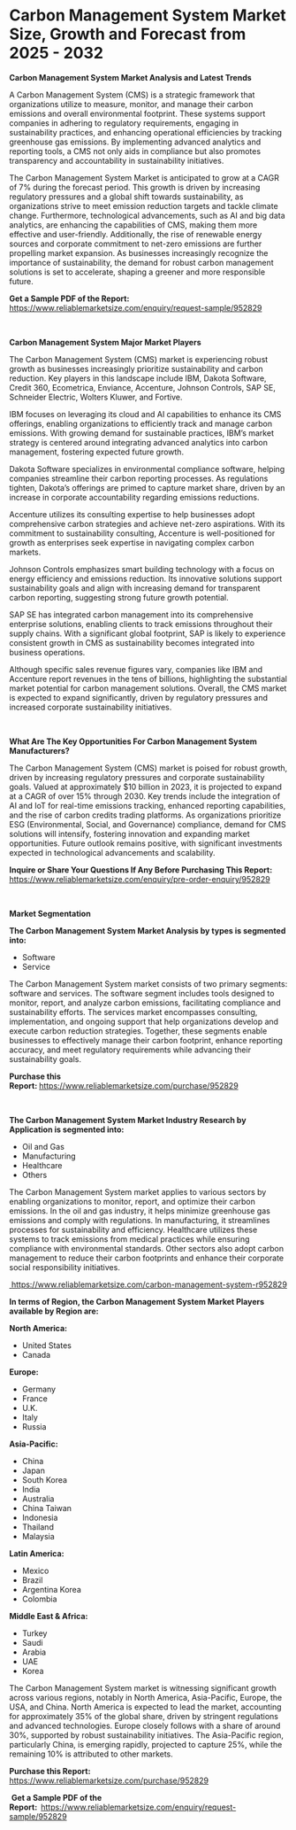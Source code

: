 <p><h1>Carbon Management System Market Size, Growth and Forecast from 2025 - 2032</h1></p><p><strong>Carbon Management System Market Analysis and Latest Trends</strong></p>
<p><p>A Carbon Management System (CMS) is a strategic framework that organizations utilize to measure, monitor, and manage their carbon emissions and overall environmental footprint. These systems support companies in adhering to regulatory requirements, engaging in sustainability practices, and enhancing operational efficiencies by tracking greenhouse gas emissions. By implementing advanced analytics and reporting tools, a CMS not only aids in compliance but also promotes transparency and accountability in sustainability initiatives.</p><p>The Carbon Management System Market is anticipated to grow at a CAGR of 7% during the forecast period. This growth is driven by increasing regulatory pressures and a global shift towards sustainability, as organizations strive to meet emission reduction targets and tackle climate change. Furthermore, technological advancements, such as AI and big data analytics, are enhancing the capabilities of CMS, making them more effective and user-friendly. Additionally, the rise of renewable energy sources and corporate commitment to net-zero emissions are further propelling market expansion. As businesses increasingly recognize the importance of sustainability, the demand for robust carbon management solutions is set to accelerate, shaping a greener and more responsible future.</p></p>
<p><strong>Get a Sample PDF of the Report:&nbsp;</strong> <a href="https://www.reliablemarketsize.com/enquiry/request-sample/952829?utm_campaign=1845&utm_medium=2&utm_source=Github&utm_content=ia&utm_term=18042025&utm_id=carbon-management-system">https://www.reliablemarketsize.com/enquiry/request-sample/952829</a></p>
<p>&nbsp;</p>
<p><strong>Carbon Management System Major Market Players</strong></p>
<p><p>The Carbon Management System (CMS) market is experiencing robust growth as businesses increasingly prioritize sustainability and carbon reduction. Key players in this landscape include IBM, Dakota Software, Credit 360, Ecometrica, Enviance, Accenture, Johnson Controls, SAP SE, Schneider Electric, Wolters Kluwer, and Fortive.</p><p>IBM focuses on leveraging its cloud and AI capabilities to enhance its CMS offerings, enabling organizations to efficiently track and manage carbon emissions. With growing demand for sustainable practices, IBM’s market strategy is centered around integrating advanced analytics into carbon management, fostering expected future growth.</p><p>Dakota Software specializes in environmental compliance software, helping companies streamline their carbon reporting processes. As regulations tighten, Dakota’s offerings are primed to capture market share, driven by an increase in corporate accountability regarding emissions reductions.</p><p>Accenture utilizes its consulting expertise to help businesses adopt comprehensive carbon strategies and achieve net-zero aspirations. With its commitment to sustainability consulting, Accenture is well-positioned for growth as enterprises seek expertise in navigating complex carbon markets.</p><p>Johnson Controls emphasizes smart building technology with a focus on energy efficiency and emissions reduction. Its innovative solutions support sustainability goals and align with increasing demand for transparent carbon reporting, suggesting strong future growth potential.</p><p>SAP SE has integrated carbon management into its comprehensive enterprise solutions, enabling clients to track emissions throughout their supply chains. With a significant global footprint, SAP is likely to experience consistent growth in CMS as sustainability becomes integrated into business operations.</p><p>Although specific sales revenue figures vary, companies like IBM and Accenture report revenues in the tens of billions, highlighting the substantial market potential for carbon management solutions. Overall, the CMS market is expected to expand significantly, driven by regulatory pressures and increased corporate sustainability initiatives.</p></p>
<p>&nbsp;</p>
<p><strong>What Are The Key Opportunities For Carbon Management System Manufacturers?</strong></p>
<p><p>The Carbon Management System (CMS) market is poised for robust growth, driven by increasing regulatory pressures and corporate sustainability goals. Valued at approximately $10 billion in 2023, it is projected to expand at a CAGR of over 15% through 2030. Key trends include the integration of AI and IoT for real-time emissions tracking, enhanced reporting capabilities, and the rise of carbon credits trading platforms. As organizations prioritize ESG (Environmental, Social, and Governance) compliance, demand for CMS solutions will intensify, fostering innovation and expanding market opportunities. Future outlook remains positive, with significant investments expected in technological advancements and scalability.</p></p>
<p><strong>Inquire or Share Your Questions If Any Before Purchasing This Report:</strong> <a href="https://www.reliablemarketsize.com/enquiry/pre-order-enquiry/952829?utm_campaign=1845&utm_medium=2&utm_source=Github&utm_content=ia&utm_term=18042025&utm_id=carbon-management-system">https://www.reliablemarketsize.com/enquiry/pre-order-enquiry/952829</a></p>
<p>&nbsp;</p>
<p><strong>Market Segmentation</strong></p>
<p><strong>The Carbon Management System Market Analysis by types is segmented into:</strong></p>
<p><ul><li>Software</li><li>Service</li></ul></p>
<p><p>The Carbon Management System market consists of two primary segments: software and services. The software segment includes tools designed to monitor, report, and analyze carbon emissions, facilitating compliance and sustainability efforts. The services market encompasses consulting, implementation, and ongoing support that help organizations develop and execute carbon reduction strategies. Together, these segments enable businesses to effectively manage their carbon footprint, enhance reporting accuracy, and meet regulatory requirements while advancing their sustainability goals.</p></p>
<p><strong>Purchase this Report:&nbsp;</strong><a href="https://www.reliablemarketsize.com/purchase/952829?utm_campaign=1845&utm_medium=2&utm_source=Github&utm_content=ia&utm_term=18042025&utm_id=carbon-management-system">https://www.reliablemarketsize.com/purchase/952829</a></p>
<p>&nbsp;</p>
<p><strong>The Carbon Management System Market Industry Research by Application is segmented into:</strong></p>
<p><ul><li>Oil and Gas</li><li>Manufacturing</li><li>Healthcare</li><li>Others</li></ul></p>
<p><p>The Carbon Management System market applies to various sectors by enabling organizations to monitor, report, and optimize their carbon emissions. In the oil and gas industry, it helps minimize greenhouse gas emissions and comply with regulations. In manufacturing, it streamlines processes for sustainability and efficiency. Healthcare utilizes these systems to track emissions from medical practices while ensuring compliance with environmental standards. Other sectors also adopt carbon management to reduce their carbon footprints and enhance their corporate social responsibility initiatives.</p></p>
<p><a href="https://www.reliablemarketsize.com/carbon-management-system-r952829?utm_campaign=1845&utm_medium=2&utm_source=Github&utm_content=ia&utm_term=18042025&utm_id=carbon-management-system">&nbsp;https://www.reliablemarketsize.com/carbon-management-system-r952829</a></p>
<p><strong>In terms of Region, the Carbon Management System Market Players available by Region are:</strong></p>
<p>
    <p> <strong> North America: </strong>
        <ul>
            <li>United States</li>
            <li>Canada</li>
        </ul>
        </p> 
    <p> <strong> Europe: </strong>
        <ul>
            <li>Germany</li>
            <li>France</li>
            <li>U.K.</li>
            <li>Italy</li>
            <li>Russia</li>
        </ul>
        </p> 
    <p> <strong> Asia-Pacific: </strong>
        <ul>
            <li>China</li>
            <li>Japan</li>
            <li>South Korea</li>
            <li>India</li>
            <li>Australia</li>
            <li>China Taiwan</li>
            <li>Indonesia</li>
            <li>Thailand</li>
            <li>Malaysia</li>
        </ul>
        </p> 
    <p> <strong> Latin America: </strong>
        <ul>
            <li>Mexico</li>
            <li>Brazil</li>
            <li>Argentina Korea</li>
            <li>Colombia</li>
        </ul>
        </p> 
    <p> <strong> Middle East & Africa: </strong>
        <ul>
            <li>Turkey</li>
            <li>Saudi</li>
            <li>Arabia</li>
            <li>UAE</li>
            <li>Korea</li>
        </ul>
    </p>
    </p>
<p><p>The Carbon Management System market is witnessing significant growth across various regions, notably in North America, Asia-Pacific, Europe, the USA, and China. North America is expected to lead the market, accounting for approximately 35% of the global share, driven by stringent regulations and advanced technologies. Europe closely follows with a share of around 30%, supported by robust sustainability initiatives. The Asia-Pacific region, particularly China, is emerging rapidly, projected to capture 25%, while the remaining 10% is attributed to other markets.</p></p>
<p><strong>Purchase this Report: </strong><a href="https://www.reliablemarketsize.com/purchase/952829?utm_campaign=1845&utm_medium=2&utm_source=Github&utm_content=ia&utm_term=18042025&utm_id=carbon-management-system">https://www.reliablemarketsize.com/purchase/952829</a></p>
<p>&nbsp;<strong>Get a Sample PDF of the Report:&nbsp;&nbsp;</strong><a href="https://www.reliablemarketsize.com/enquiry/request-sample/952829?utm_campaign=1845&utm_medium=2&utm_source=Github&utm_content=ia&utm_term=18042025&utm_id=carbon-management-system">https://www.reliablemarketsize.com/enquiry/request-sample/952829</a></p>
<p><strong></strong></p>
<p><p></p><p></p><p></p></p>